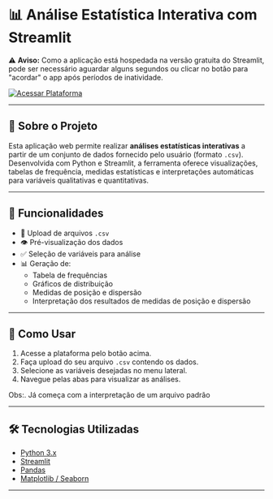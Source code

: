 # 📊 Análise Estatística Interativa com Streamlit

⚠️ **Aviso:** Como a aplicação está hospedada na versão gratuita do Streamlit, pode ser necessário aguardar alguns segundos ou clicar no botão para "acordar" o app após períodos de inatividade.

[![Acessar Plataforma](https://img.shields.io/badge/Acessar%20Plataforma-Streamlit%20App-blueviolet?style=for-the-badge&logo=streamlit)](https://statisticalanalysis.streamlit.app/)

---

## 🧠 Sobre o Projeto

Esta aplicação web permite realizar **análises estatísticas interativas** a partir de um conjunto de dados fornecido pelo usuário (formato `.csv`). Desenvolvida com Python e Streamlit, a ferramenta oferece visualizações, tabelas de frequência, medidas estatísticas e interpretações automáticas para variáveis qualitativas e quantitativas.

---

## 🚀 Funcionalidades

- 📁 Upload de arquivos `.csv`
- 👁️ Pré-visualização dos dados
- ✅ Seleção de variáveis para análise
- 📊 Geração de:
  - Tabela de frequências
  - Gráficos de distribuição
  - Medidas de posição e dispersão
  - Interpretação dos resultados de medidas de posição e dispersão

---

## 🧪 Como Usar

1. Acesse a plataforma pelo botão acima.
2. Faça upload do seu arquivo `.csv` contendo os dados.
3. Selecione as variáveis desejadas no menu lateral.
4. Navegue pelas abas para visualizar as análises.

Obs:. Já começa com a interpretação de um arquivo padrão

---

## 🛠️ Tecnologias Utilizadas

- [Python 3.x](https://www.python.org/)
- [Streamlit](https://streamlit.io/)
- [Pandas](https://pandas.pydata.org/)
- [Matplotlib / Seaborn](https://seaborn.pydata.org/)

---

